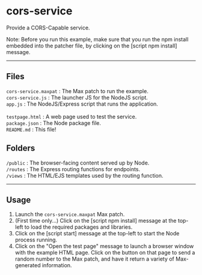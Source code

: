 # cors-service

Provide a CORS-Capable service.

Note: Before you run this example, make sure that you run the npm install embedded into the patcher file, by clicking on the [script npm install] message.

***

## Files

`cors-service.maxpat` : The Max patch to run the example.<br />
`cors-service.js` : The launcher JS for the NodeJS script.<br />
`app.js` : The NodeJS/Express script that runs the application.<br /><br />
`testpage.html` : A web page used to test the service.<br />
`package.json` : The Node package file.<br />
`README.md` : This file!<br />

## Folders

`/public` : The browser-facing content served up by Node.<br />
`/routes` : The Express routing functions for endpoints.<br />
`/views` : The HTML/EJS templates used by the routing function.<br />

***

## Usage

1. Launch the `cors-service.maxpat` Max patch.
2. (First time only...) Click on the [script npm install] message at the top-left to load the required packages and libraries.
3. Click on the [script start] message at the top-left to start the Node process running.
4. Click on the "Open the test page" message to launch a browser window with the example HTML page. Click on the button on that page to send a random number to the Max patch, and have it return a variety of Max-generated information.
